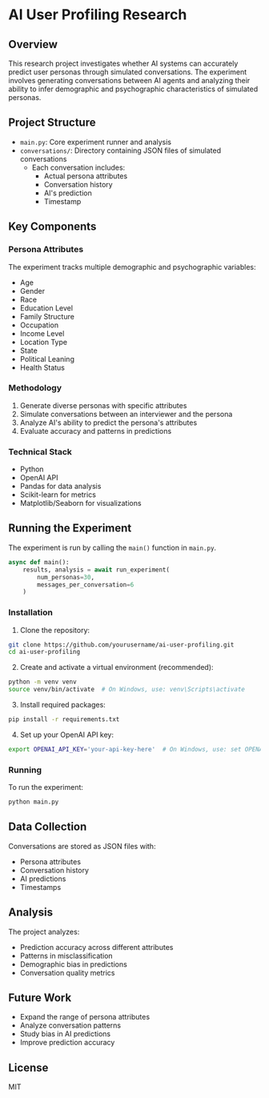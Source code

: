 # AI User Profiling Research

## Overview
This research project investigates whether AI systems can accurately predict user personas through simulated conversations. The experiment involves generating conversations between AI agents and analyzing their ability to infer demographic and psychographic characteristics of simulated personas.

## Project Structure
- `main.py`: Core experiment runner and analysis
- `conversations/`: Directory containing JSON files of simulated conversations
  - Each conversation includes:
    - Actual persona attributes
    - Conversation history
    - AI's prediction
    - Timestamp

## Key Components

### Persona Attributes
The experiment tracks multiple demographic and psychographic variables:
- Age
- Gender
- Race
- Education Level
- Family Structure
- Occupation
- Income Level
- Location Type
- State
- Political Leaning
- Health Status

### Methodology
1. Generate diverse personas with specific attributes
2. Simulate conversations between an interviewer and the persona
3. Analyze AI's ability to predict the persona's attributes
4. Evaluate accuracy and patterns in predictions

### Technical Stack
- Python
- OpenAI API
- Pandas for data analysis
- Scikit-learn for metrics
- Matplotlib/Seaborn for visualizations

## Running the Experiment
The experiment is run by calling the `main()` function in `main.py`.
```python
async def main():
    results, analysis = await run_experiment(
        num_personas=30,
        messages_per_conversation=6
    )  
```

### Installation
1. Clone the repository:
```bash
git clone https://github.com/yourusername/ai-user-profiling.git
cd ai-user-profiling
```

2. Create and activate a virtual environment (recommended):
```bash
python -m venv venv
source venv/bin/activate  # On Windows, use: venv\Scripts\activate
```

3. Install required packages:
```bash
pip install -r requirements.txt
```

4. Set up your OpenAI API key:
```bash
export OPENAI_API_KEY='your-api-key-here'  # On Windows, use: set OPENAI_API_KEY=your-api-key-here
```

### Running
To run the experiment:
```bash
python main.py
```

## Data Collection
Conversations are stored as JSON files with:
- Persona attributes
- Conversation history
- AI predictions
- Timestamps

## Analysis
The project analyzes:
- Prediction accuracy across different attributes
- Patterns in misclassification
- Demographic bias in predictions
- Conversation quality metrics

## Future Work
- Expand the range of persona attributes
- Analyze conversation patterns
- Study bias in AI predictions
- Improve prediction accuracy

## License
MIT
